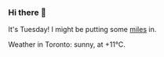 ### Hi there :wave:

It's Tuesday! I might be putting some [miles](https://www.strava.com/athletes/889963) in.

Weather in Toronto: sunny, at +11°C.
